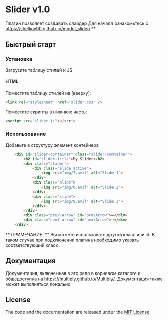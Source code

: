 # Slider v1.0

Плагин позволяет создавать слайдер
Для начала ознакомьтесь с  https://shelkov90.github.io/modul_slider/.**

## Быстрый старт

### Установка

Загрузите таблицу стилей и JS

#### HTML

Поместите  таблицу стилей на [вверху]:

```html
<link rel="stylesheet" href="slider.css" />
```

Поместите скрипты в нижнюю часть: 

```html
<script src="slider.js"></scri>
```

### Использование
Добавьте в структуру элемент контейнера 

``` HTML
	<div id="slider-container" class="slider-container">
		<h2 id="slider-title">My Slider</h2>
		<div class="slider">
			<div class="slide active">
				<img src="img/7.avif" alt="Slide 1">
			</div>
			<div class="slide">
				<img src="img/8.avif" alt="Slide 2">
			</div>
			<div class="slide">
				<img src="img/9.avif" alt="Slide 3">
			</div>
		</div>
		<div class="prev-arrow" id="prevArrow">←</div>
		<div class="next-arrow" id="nextArrow">→</div>
	</div>
```
** ПРИМЕЧАНИЕ. ** Вы можете использовать другой класс или id. В таком случае при подключении плагина необходимо указать соответствующий класс.


## Документация

Документация, включенная в это репо в корневом каталоге и общедоступна на https://multiply.github.io/Multiply/. Документация также может выполняться локально.



## License

The code and the documentation are released under the [MIT License](LICENSE).
